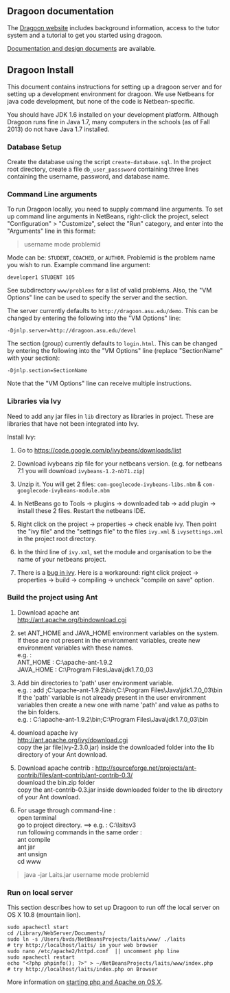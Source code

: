 ## Dragoon documentation ##

The [Dragoon website](http://dragoon.asu.edu) includes
background information, access to the tutor system and a
tutorial to get you started using dragoon.

[Documentation and design documents](documentation/README.md) are
available.

## Dragoon Install ##

This document contains instructions for setting up a dragoon server and for
setting up a development environment for dragoon.  We use
Netbeans for java code development, but none of the code
is Netbean-specific.

You should have JDK 1.6 installed on your development platform.
Although Dragoon runs fine in Java 1.7, many computers in the
schools (as of Fall 2013) do not have Java 1.7 installed.

### Database Setup ###

Create the database using the script `create-database.sql`.
In the project root directory, create a file `db_user_passsword`
containing three lines containing the username, password, and 
database name.


### Command Line arguments ###

To run Dragoon locally, you need to supply command line arguments.
To set up command line arguments in NetBeans, right-click the project, select
"Configuration" > "Customize", select the "Run" category, and enter
into the "Arguments" line in this format:

>username mode problemid

Mode can be:  `STUDENT`, `COACHED`, or `AUTHOR`.  Problemid
is the problem name you wish to run.  Example command line argument:

    developer1 STUDENT 105

See subdirectory `www/problems` for a list of valid problems.
Also, the "VM Options" line can be used to specify
the server and the section.

The server currently defaults to `http://dragoon.asu.edu/demo`. This can be 
changed by entering the following into the "VM Options" line:

    -Djnlp.server=http://dragoon.asu.edu/devel

The section (group) currently defaults to `login.html`. This can be 
changed by entering the following into the "VM Options" line (replace
"SectionName" with your section):

    -Djnlp.section=SectionName

Note that the "VM Options" line can receive multiple instructions.


### Libraries via Ivy ###

Need to add any jar files in `lib` directory as libraries in project.
These are libraries that have not been integrated into Ivy.

Install Ivy:

1. Go to https://code.google.com/p/ivybeans/downloads/list

2. Download ivybeans zip file for your netbeans version.  (e.g. for
netbeans 7.1 you will download `ivybeans-1.2-nb71.zip`)

3. Unzip it. You will get 2 files: `com-googlecode-ivybeans-libs.nbm` &
`com-googlecode-ivybeans-module.nbm`

4. In NetBeans go to Tools -> plugins -> downloaded tab -> add plugin ->
 install these 2 files.  Restart the netbeans IDE.  

5. Right click on the project -> properties -> check enable ivy. Then
 point the "ivy file" and the "settings file" to the files `ivy.xml` &
 `ivysettings.xml` in the project root directory.

6. In the third line of `ivy.xml`, set the module and organisation to be
the name of your netbeans project.

7. There is a [bug in ivy](https://code.google.com/p/ivybeans/issues/detail?id=58). Here is a
workaround: right click project -> properties -> build -> compiling ->
uncheck "compile on save" option.


### Build the project using Ant ###

1.   Download apache ant  
	http://ant.apache.org/bindownload.cgi

2.	set ANT\_HOME and JAVA\_HOME environment variables on the system. If these are not present in the environment variables, create new environment variables with these names.  
e.g. :  
ANT_HOME : C:\apache-ant-1.9.2  
JAVA_HOME : C:\Program Files\Java\jdk1.7.0_03

3.	Add bin directories to 'path' user environment variable.  
e.g. : add  ;C:\apache-ant-1.9.2\bin;C:\Program Files\Java\jdk1.7.0_03\bin  
If the 'path' variable is not already present in the user environment variables then create a new one with name 'path' and value as paths to the bin folders.  
e.g. : C:\apache-ant-1.9.2\bin;C:\Program Files\Java\jdk1.7.0_03\bin

4.	download apache ivy  
	http://ant.apache.org/ivy/download.cgi  
copy the jar file(ivy-2.3.0.jar) inside the downloaded folder into the lib directory of your Ant download.

5.	Download apache contrib :  	http://sourceforge.net/projects/ant-contrib/files/ant-contrib/ant-contrib-0.3/  
download the bin.zip folder  
copy the ant-contrib-0.3.jar inside downloaded folder to the lib directory of your Ant download.

6.	For usage through command-line :  
open terminal  
go to project directory. ==> e.g. : C:\laitsv3  
run following commands in the same order :  
ant compile  
ant jar  
ant unsign  
cd www  
>java -jar Laits.jar username mode problemid


### Run on local server ###

This section describes how to set up Dragoon to run off the 
local server on OS X 10.8 (mountain lion).

    sudo apachectl start
    cd /Library/WebServer/Documents/
    sudo ln -s /Users/bvds/NetBeansProjects/laits/www/ ./laits 
    # try http://localhost/laits/ in your web browser
    sudo nano /etc/apache2/httpd.conf  || uncomment php line
    sudo apachectl restart
    echo "<?php phpinfo(); ?>" > ~/NetBeansProjects/laits/www/index.php  
    # try http://localhost/laits/index.php on Browser

More information on [starting php and Apache on OS X](http://coolestguyplanettech.com/downtown/install-and-configure-apache-mysql-php-and-phpmyadmin-osx-108-mountain-lion).
